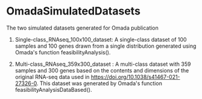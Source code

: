 # OmadaSimulatedDatasets
The two simulated datasets generated for Omada publication

1. Single-class_RNAseq_100x100_dataset: A single-class dataset of 100 samples and 100 genes drawn from a single distribution generated using Omada's function feasibilityAnalysis().

2. Multi-class_RNAseq_359x300_dataset : A multi-class dataset with 359 samples and 300 genes based on the contents and dimensions of the original RNA-seq data used in https://doi.org/10.1038/s41467-021-27326-0. This dataset was generated by Omada's function feasibilityAnalysisDataBased().
